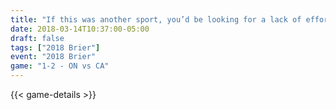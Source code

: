```yaml
---
title: "If this was another sport, you’d be looking for a lack of effort"
date: 2018-03-14T10:37:00-05:00
draft: false
tags: ["2018 Brier"]
event: "2018 Brier"
game: "1-2 - ON vs CA"
---
```

{{< game-details >}}
<!--more--> 